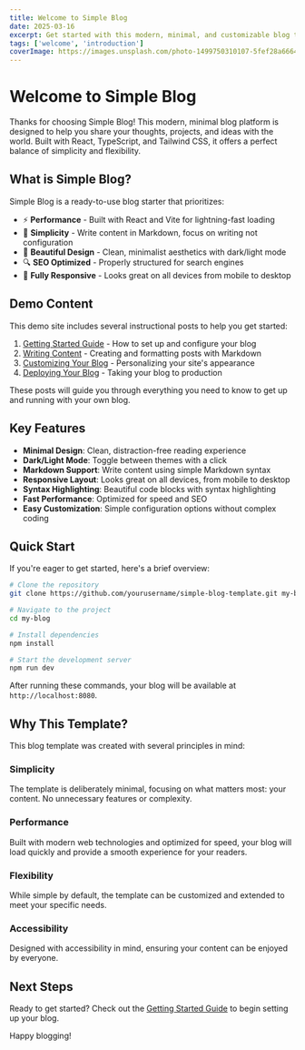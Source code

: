 ```yaml
---
title: Welcome to Simple Blog
date: 2025-03-16
excerpt: Get started with this modern, minimal, and customizable blog template built with React, TypeScript, and Tailwind CSS.
tags: ['welcome', 'introduction']
coverImage: https://images.unsplash.com/photo-1499750310107-5fef28a66643
---
```


# Welcome to Simple Blog

Thanks for choosing Simple Blog! This modern, minimal blog platform is designed to help you share your thoughts, projects, and ideas with the world. Built with React, TypeScript, and Tailwind CSS, it offers a perfect balance of simplicity and flexibility.

## What is Simple Blog?

Simple Blog is a ready-to-use blog starter that prioritizes:

- ⚡ **Performance** - Built with React and Vite for lightning-fast loading
- 📝 **Simplicity** - Write content in Markdown, focus on writing not configuration
- 🎨 **Beautiful Design** - Clean, minimalist aesthetics with dark/light mode
- 🔍 **SEO Optimized** - Properly structured for search engines
- 📱 **Fully Responsive** - Looks great on all devices from mobile to desktop

## Demo Content

This demo site includes several instructional posts to help you get started:

1. [Getting Started Guide](/blog/02-getting-started) - How to set up and configure your blog
2. [Writing Content](/blog/03-writing-content) - Creating and formatting posts with Markdown
3. [Customizing Your Blog](/blog/04-customizing) - Personalizing your site's appearance
4. [Deploying Your Blog](/blog/05-deploying) - Taking your blog to production

These posts will guide you through everything you need to know to get up and running with your own blog.

## Key Features

- **Minimal Design**: Clean, distraction-free reading experience
- **Dark/Light Mode**: Toggle between themes with a click
- **Markdown Support**: Write content using simple Markdown syntax
- **Responsive Layout**: Looks great on all devices, from mobile to desktop
- **Syntax Highlighting**: Beautiful code blocks with syntax highlighting
- **Fast Performance**: Optimized for speed and SEO
- **Easy Customization**: Simple configuration options without complex coding

## Quick Start

If you're eager to get started, here's a brief overview:

```bash
# Clone the repository
git clone https://github.com/yourusername/simple-blog-template.git my-blog

# Navigate to the project
cd my-blog

# Install dependencies
npm install

# Start the development server
npm run dev
```

After running these commands, your blog will be available at `http://localhost:8080`.

## Why This Template?

This blog template was created with several principles in mind:

### Simplicity

The template is deliberately minimal, focusing on what matters most: your content. No unnecessary features or complexity.

### Performance

Built with modern web technologies and optimized for speed, your blog will load quickly and provide a smooth experience for your readers.

### Flexibility

While simple by default, the template can be customized and extended to meet your specific needs.

### Accessibility

Designed with accessibility in mind, ensuring your content can be enjoyed by everyone.

## Next Steps

Ready to get started? Check out the [Getting Started Guide](/blog/02-getting-started) to begin setting up your blog.

Happy blogging! 